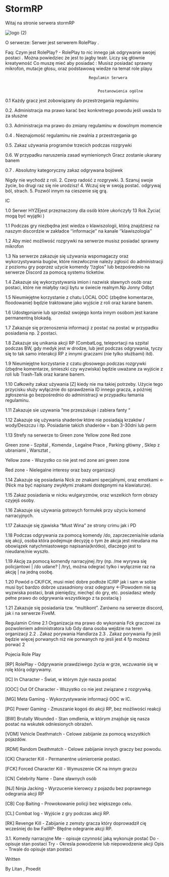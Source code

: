 # StormRP

Witaj na stronie serwera stormRP 

![logo (2)](https://user-images.githubusercontent.com/98953257/152529721-61f41961-505f-4786-adf1-00fcbe9b1782.png)


O serwerze: Serwer jest serwerem RolePlay . 

Faq: Czym jest RolePlay? - RolePlay to nic innego jak odgrywanie swojej postaci . Można powiedziec że jest to jagby teatr. Liczy się głównie kreatywność
Co muszę mieć aby posiadać : Musisz posiadać sprawny mikrofon, mutacje głosu, oraz podstawową wiedze na temat role playu


                                         Regulamin Serwera
                                                             
                                                             
                                             Postanowienia ogólne

0.1 Każdy gracz jest zobowiązany do przestrzegania regulaminu

0.2. Administracja ma prawo karać bez konkretnego powodu jeśli uważa to za słuszne

0.3. Administracja ma prawo do zmiany regulaminu w dowolnym momencie

0.4 . Nieznajomość regulaminu nie zwalnia z przestrzegania go

0.5. Zakaz używania programów trzecich podczas rozgrywki 

0.6. W przypadku naruszenia zasad wymienionych Gracz zostanie ukarany banem

0.7 . Absolutny kategoryczny zakaz odgrywana bojówek


Nigdy nie wychodź z roli.
2. Czerp radość z rozgrywki.
3. Szanuj swoje życie, bo drugi raz się nie urodzisz!
4. Wczuj się w swoją postać. odgrywaj ból, strach.
5. Pozwól innym na cieszenie się grą.

IC


1.0 Serwer HYZEjest przeznaczony dla osób które ukończyły 13 Rok Życia( mogą być wyjątki )

1.1 Podczas gry niezbędna jest wiedza o klawiszologii, którą znajdziesz na naszym discordzie w zakładce ‘’informacje’’ na kanale ‘’klawiszologia’’

1.2 Aby mieć możliwość rozgrywki na serwerze musisz posiadać sprawny mikrofon

1.3 Na serwerze zakazuje się używania wspomagaczy oraz wykorzystywania bugów, które niezwłocznie należy zgłosić do administracji z poziomu gry poprzez użycie komendy “/zglos” lub bezpośrednio na serwerze Discord za pomocą systemu ticketów.

1.4  Zakazuje się wykorzystywania imion i nazwisk sławnych osób oraz postaci, które nie miałyby racji bytu w świecie realnym.Np Jonny Odbyt

1.5 Nieumiejętne korzystanie z chatu LOCAL OOC (zbędne komentarze, floodowanie) będzie traktowane jako wyjście z roli oraz karane banem.

1.6 Udostępnianie lub sprzedaż swojego konta innym osobom jest karane permanentną blokadą.

1.7 Zakazuje się przenoszenia informacji z postać na postać w przypadku posiadania np. 2 postaci.

1.8 Zakazuje się unikania akcji RP (CombatLog, teleportacji na szpital podczas BW, gdy medyk jest w drodze, lub jest podczas odgrywania, tyczy się to tak samo interakcji RP z innymi graczami (nie tylko służbami) itd).

1.9 Nieumiejętne korzystanie z czatu głosowego podczas rozgrywki (zbędne komentarze, śmieszki czy wyzwiska) będzie uważane za wyjście z roli lub Trash-Talk oraz karane banem.

1.10 Całkowity zakaz używania [Z] kiedy nie ma takiej potrzeby. Użycie tego przycisku służy wyłącznie do sprawdzenia ID innego gracza, a później zgłoszenia go bezpośrednio do administracji w przypadku łamania regulaminu.

1.11 Zakazuje sie uzywania “me przeszukuje i zabiera fanty “ 

1.12 Zakazuje się używania shaderów które nie posiadają krzaków / wody/Deszczu i itp. Posiadanie takich shaderów = ban 3-30dni lub perm

1.13 Strefy na serwerze to Green zone Yellow zone Red zone

Green zone - Szpital , Komenda , Legalne Prace , Parking główny , Sklep z ubraniami , Warsztat , 

Yellow zone - Wszystko co nie jest red zone ani green zone

Red zone - Nielegalne interesy oraz bazy organizacji

1.14 Zakazuje się posiadania Nick ze znakami specjalnymi, oraz emotkami <-(Nick ma być napisany zwykłymi znakami dostępnymi na klawiaturze).

1.15 Zakaz posiadania w nicku wulgaryzmów, oraz wszelkich form obrazy czyjejś osoby.

1.16 Zakazuje się używania gotowych formułek przy użyciu komend narracyjnych.

1.17 Zakazuje się zjawiska “Must Wina” ze strony crimu jak i PD

1.18 Podczas odgrywania za pomocą komendy /do, zaprzeczenia/nie udania się akcji, osoba która podejmuje decyzję o tym że akcja jest nieudana ma obowiązek natychmiastowego napisania(krótko), dlaczego jest to nieudane/nie wyszło.

1.19 Akcję za pomocą komendy narracyjnej /try (np. /me wyrywa się policjantowi | /do udane? | /try), można odegrać tylko i wyłącznie raz na akcję | na jedną osobę.

1.20 Powód o CK/FCK, musi mieć dobre podłoże IC/RP jak i sam w sobie musi być bardzo dobrze uzasadniony oraz odegrany <-(Powodem nie są wyzwiska postaci, brak pieniędzy, niechęć do gry, etc. posiadasz wtedy pełne prawo do odgrywania wszystkiego z ta postacią )

1.21 Zakazuje się posiadania tzw. “multikont”. Zarówno na serwerze discord, jak i na serwerze FiveM.


Regulamin Crime
2.1 Organizacja ma prawo do wykonania Fck graczowi za pozwoleniem administratora lub Gdy dana osoba wejdzie na teren organizacji
2.2 . Zakaz porywania Handlarza
2.3 . Zakaz porywania Fp jeśli będzie więcej porwanych niż nie porwanych np jesli jest 4 fp możesz porwać 2 

Pojecia Role Play






[RP] RolePlay - Odgrywanie prawdziwego życia w grze, wczuwanie się w rolę którą odgrywamy.
 
[IC] In Character - Świat, w którym żyje nasza postać


[OOC] Out Of Character - Wszystko co nie jest związane z rozgrywką.


[MG] Meta Gaming - Wykorzystywanie informacji OOC w IC.

[PG] Power Gaming - Zmuszanie kogoś do akcji RP, bez możliwości reakcji

[BW] Brutally Wounded - Stan omdlenia, w którym znajduje się nasza postać na wskutek odniesionych obrażeń.

[VDM] Vehicle Deathmatch - Celowe zabijanie za pomocą wszystkich pojazdów.

[RDM] Random Deathmatch - Celowe zabijanie innych graczy bez powodu.

[CK] Character Kill - Permanentne uśmiercenie postaci.

[FCK] Forced Character Kill - Wymuszenie CK na innym graczu

[CN] Celebrity Name - Dane sławnych osób

[NJ] Ninja Jacking - Wyrzucenie kierowcy z pojazdu bez poprawnego odegrania akcji RP 

[CB] Cop Baiting - Prowokowanie policji bez większego celu.

[CL] Combat log - Wyjście z gry podczas akcji RP.

[RK] Revenge Kill - Zabijanie z zemsty gracza który doprowadził cię wcześniej do bw
FailRP- Błędne odegranie akcji RP.


3.1. Komedy narracyjne
Me - opisuje czynność jaką wykonuje postać
Do - opisuje stan postaci
Try - Okresla powodzenie lub niepowodzenie akcji
Opis - Trwale do opisuje stan postaci

Written

By Litan , Proedit
